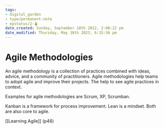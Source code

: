 ```yaml
---
tags: 
- digital_garden
- type/permanent-note
- epstatus/2-🪴
date_created: Sunday, September 18th 2022, 2:08:22 pm
date_modified: Thursday, May 18th 2023, 6:15:56 pm
---
```

# Agile Methodologies

An agile methodology is a collection of practices combined with ideas, advice, and a community of practitioners. Agile methodologies help teams to adopt agile and improve their projects. The help to see agile practices in context.

Examples for agile methodologies are Scrum, XP, Scrumban.

Kanban is a framework for process improvement. Lean is a mindset. Both are also core to agile.

[[Learning Agile]] (p46)
